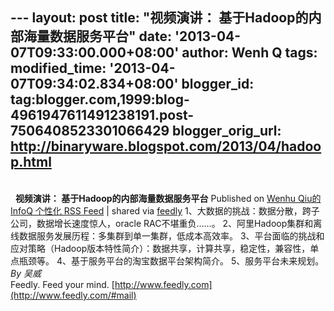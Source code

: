 --- layout: post title: "视频演讲： 基于Hadoop的内部海量数据服务平台"
date: '2013-04-07T09:33:00.000+08:00' author: Wenh Q tags:
modified\_time: '2013-04-07T09:34:02.834+08:00' blogger\_id:
tag:blogger.com,1999:blog-4961947611491238191.post-7506408523301066429
blogger\_orig\_url: http://binaryware.blogspot.com/2013/04/hadoop.html
---
\
  
**视频演讲： 基于Hadoop的内部海量数据服务平台**
Published on [Wenhu Qiu的 InfoQ 个性化 RSS
Feed](http://www.infoq.com/cn/presentations/hadoop-internal-data-service-platform)
| shared via [feedly](http://www.feedly.com)
1、大数据的挑战：数据分散，跨子公司，数据增长速度惊人，oracle
RAC不堪重负……。
2、阿里Hadoop集群和离线数据服务发展历程：多集群到单一集群，低成本高效率。
3、平台面临的挑战和应对策略（Hadoop版本特性简介）：数据共享，计算共享，稳定性，兼容性，单点瓶颈等。
4、基于服务平台的淘宝数据平台架构简介。 5、服务平台未来规划。 *By 吴威*
\
Feedly. Feed your mind.
[http://www.feedly.com](http://www.feedly.com/#mail)
